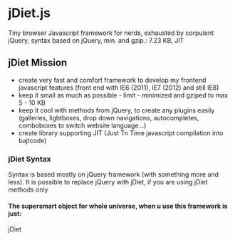 jDiet.js
========
Tiny browser Javascript framework for nerds, exhausted by corpulent jQuery, syntax based on jQuery, min. and gzip.: 7.23 KB, JIT

## jDiet Mission
- create very fast and comfort framework to develop my frontend javascript features (front end with IE6 (2011), IE7 (2012) and still IE8)
- keep it small as much as possible - limit - minimized and gziped to max 5 - 10 KB
- keep it cool with methods from jQuery, to create any plugins easily (galleries, lightboxes, drop down navigations, autocompletes, comboboxes to switch website language...)
- create library supporting JIT (Just Tn Time javascript compilation into bajtcode)

### jDiet Syntax
Syntax is based mostly on jQuery framework (with something more and less).
It is possible to replace jQuery with jDiet, if you are using jDiet methods only

#### The supersmart object for whole universe, when u use this framework is just:

jDiet
